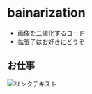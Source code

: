 # bainarization
- 画像を二値化するコード
- 拡張子はお好きにどうぞ

## お仕事
![リンクテキスト](bainarization/readme_pic/yu_raw.png) 
